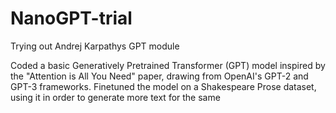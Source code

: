 # NanoGPT-trial
 Trying out Andrej Karpathys GPT module

Coded a basic Generatively Pretrained Transformer (GPT) model inspired by the "Attention is All You Need" paper, drawing from OpenAI's GPT-2 and GPT-3 frameworks.
Finetuned the model on a Shakespeare Prose dataset, using it in order to generate more text for the same
